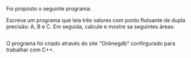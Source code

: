 Foi proposto o seguinte programa:

Escreva um programa que leia três valores com ponto flutuante de dupla precisão: A, B e C. Em seguida, calcule e mostre sa seguintes áreas:

<p align="center">
    <img src"https://github.com/William-Alef/im-back/blob/main/aprendendoCpp/areas/image.jpg?raw=true" width="550">
</p>

O programa foi criado através do site "Onlinegdb" confirgurado para trabalhar com C++.

